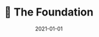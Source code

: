 ---
title: 🧱 The Foundation
description: Brief description of this section
cover: foundation.jpg
date: 2021-01-01
---